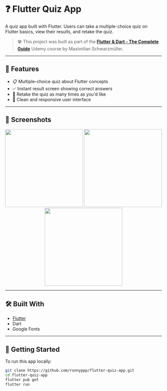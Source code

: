 # ❓ Flutter Quiz App

A quiz app built with Flutter. Users can take a multiple-choice quiz on Flutter basics, view their results, and retake the quiz.

> 🛠 This project was built as part of the **[Flutter & Dart - The Complete Guide](https://www.udemy.com/course/flutter-dart-the-complete-guide/)** Udemy course by Maximilian Schwarzmüller.

---

## 🧠 Features

- 📋 Multiple-choice quiz about Flutter concepts
- ✅ Instant result screen showing correct answers
- 🔁 Retake the quiz as many times as you'd like
- 📱 Clean and responsive user interface

---
## 📸 Screenshots

<p align="center">
  <img src="https://github.com/user-attachments/assets/72e9cb07-87e7-4c5a-a7b7-831ec1126e68" width="250">
  <img src="https://github.com/user-attachments/assets/c243a7c5-418e-46f9-852f-dc995e683bea" width="250">
  <img src="https://github.com/user-attachments/assets/023703c6-2959-4ffc-8510-32133ceaa08a" width="250">
</p>

---

## 🛠 Built With

- [Flutter](https://flutter.dev/)
- Dart
- Google Fonts

---

## 🚀 Getting Started

To run this app locally:

```bash
git clone https://github.com/ronnyppp/flutter-quiz-app.git
cd flutter-quiz-app
flutter pub get
flutter run

